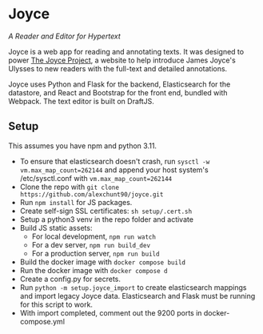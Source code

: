# Joyce
_A Reader and Editor for Hypertext_

Joyce is a web app for reading and annotating texts. It was designed to power [The Joyce Project](http://www.joyceproject.com/), a website to help introduce James Joyce's Ulysses to new readers with the full-text and detailed annotations.

Joyce uses Python and Flask for the backend, Elasticsearch for the datastore, and React and Bootstrap for the front end, bundled with Webpack. The text editor is built on DraftJS. 

## Setup

This assumes you have npm and python 3.11.

- To ensure that elasticsearch doesn't crash, run `sysctl -w vm.max_map_count=262144` and append your host system's /etc/sysctl.conf with `vm.max_map_count=262144`
- Clone the repo with `git clone https://github.com/alexchunt90/joyce.git`
- Run `npm install` for JS packages.
- Create self-sign SSL certificates: `sh setup/.cert.sh`
- Setup a python3 venv in the repo folder and activate
- Build JS static assets:
	- For local development, `npm run watch`
	- For a dev server, `npm run build_dev`
	- For a production server, `npm run build`
- Build the docker image with `docker compose build`
- Run the docker image with `docker compose d`
- Create a config.py for secrets.
- Run `python -m setup.joyce_import` to create elasticsearch mappings and import legacy Joyce data. Elasticsearch and Flask must be running for this script to work.
- With import completed, comment out the 9200 ports in docker-compose.yml
